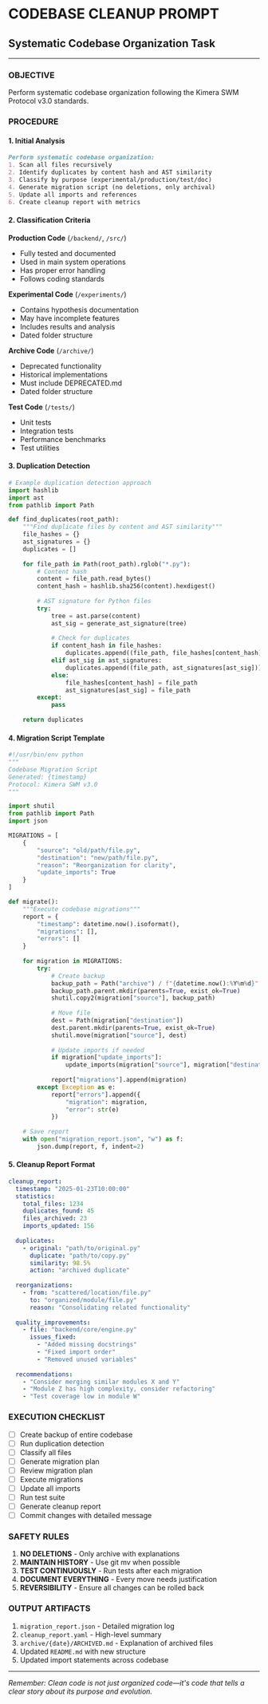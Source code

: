 # CODEBASE CLEANUP PROMPT
## Systematic Codebase Organization Task

---

### OBJECTIVE
Perform systematic codebase organization following the Kimera SWM Protocol v3.0 standards.

### PROCEDURE

#### 1. Initial Analysis
```markdown
Perform systematic codebase organization:
1. Scan all files recursively
2. Identify duplicates by content hash and AST similarity  
3. Classify by purpose (experimental/production/test/doc)
4. Generate migration script (no deletions, only archival)
5. Update all imports and references
6. Create cleanup report with metrics
```

#### 2. Classification Criteria

**Production Code** (`/backend/`, `/src/`)
- Fully tested and documented
- Used in main system operations
- Has proper error handling
- Follows coding standards

**Experimental Code** (`/experiments/`)
- Contains hypothesis documentation
- May have incomplete features
- Includes results and analysis
- Dated folder structure

**Archive Code** (`/archive/`)
- Deprecated functionality
- Historical implementations
- Must include DEPRECATED.md
- Dated folder structure

**Test Code** (`/tests/`)
- Unit tests
- Integration tests
- Performance benchmarks
- Test utilities

#### 3. Duplication Detection

```python
# Example duplication detection approach
import hashlib
import ast
from pathlib import Path

def find_duplicates(root_path):
    """Find duplicate files by content and AST similarity"""
    file_hashes = {}
    ast_signatures = {}
    duplicates = []
    
    for file_path in Path(root_path).rglob("*.py"):
        # Content hash
        content = file_path.read_bytes()
        content_hash = hashlib.sha256(content).hexdigest()
        
        # AST signature for Python files
        try:
            tree = ast.parse(content)
            ast_sig = generate_ast_signature(tree)
            
            # Check for duplicates
            if content_hash in file_hashes:
                duplicates.append((file_path, file_hashes[content_hash]))
            elif ast_sig in ast_signatures:
                duplicates.append((file_path, ast_signatures[ast_sig]))
            else:
                file_hashes[content_hash] = file_path
                ast_signatures[ast_sig] = file_path
        except:
            pass
    
    return duplicates
```

#### 4. Migration Script Template

```python
#!/usr/bin/env python
"""
Codebase Migration Script
Generated: {timestamp}
Protocol: Kimera SWM v3.0
"""

import shutil
from pathlib import Path
import json

MIGRATIONS = [
    {
        "source": "old/path/file.py",
        "destination": "new/path/file.py",
        "reason": "Reorganization for clarity",
        "update_imports": True
    }
]

def migrate():
    """Execute codebase migrations"""
    report = {
        "timestamp": datetime.now().isoformat(),
        "migrations": [],
        "errors": []
    }
    
    for migration in MIGRATIONS:
        try:
            # Create backup
            backup_path = Path("archive") / f"{datetime.now():%Y%m%d}" / migration["source"]
            backup_path.parent.mkdir(parents=True, exist_ok=True)
            shutil.copy2(migration["source"], backup_path)
            
            # Move file
            dest = Path(migration["destination"])
            dest.parent.mkdir(parents=True, exist_ok=True)
            shutil.move(migration["source"], dest)
            
            # Update imports if needed
            if migration["update_imports"]:
                update_imports(migration["source"], migration["destination"])
            
            report["migrations"].append(migration)
        except Exception as e:
            report["errors"].append({
                "migration": migration,
                "error": str(e)
            })
    
    # Save report
    with open("migration_report.json", "w") as f:
        json.dump(report, f, indent=2)
```

#### 5. Cleanup Report Format

```yaml
cleanup_report:
  timestamp: "2025-01-23T10:00:00"
  statistics:
    total_files: 1234
    duplicates_found: 45
    files_archived: 23
    imports_updated: 156
    
  duplicates:
    - original: "path/to/original.py"
      duplicate: "path/to/copy.py"
      similarity: 98.5%
      action: "archived duplicate"
      
  reorganizations:
    - from: "scattered/location/file.py"
      to: "organized/module/file.py"
      reason: "Consolidating related functionality"
      
  quality_improvements:
    - file: "backend/core/engine.py"
      issues_fixed:
        - "Added missing docstrings"
        - "Fixed import order"
        - "Removed unused variables"
        
  recommendations:
    - "Consider merging similar modules X and Y"
    - "Module Z has high complexity, consider refactoring"
    - "Test coverage low in module W"
```

### EXECUTION CHECKLIST

- [ ] Create backup of entire codebase
- [ ] Run duplication detection
- [ ] Classify all files
- [ ] Generate migration plan
- [ ] Review migration plan
- [ ] Execute migrations
- [ ] Update all imports
- [ ] Run test suite
- [ ] Generate cleanup report
- [ ] Commit changes with detailed message

### SAFETY RULES

1. **NO DELETIONS** - Only archive with explanations
2. **MAINTAIN HISTORY** - Use git mv when possible
3. **TEST CONTINUOUSLY** - Run tests after each migration
4. **DOCUMENT EVERYTHING** - Every move needs justification
5. **REVERSIBILITY** - Ensure all changes can be rolled back

### OUTPUT ARTIFACTS

1. `migration_report.json` - Detailed migration log
2. `cleanup_report.yaml` - High-level summary
3. `archive/{date}/ARCHIVED.md` - Explanation of archived files
4. Updated `README.md` with new structure
5. Updated import statements across codebase

---

*Remember: Clean code is not just organized code—it's code that tells a clear story about its purpose and evolution.* 